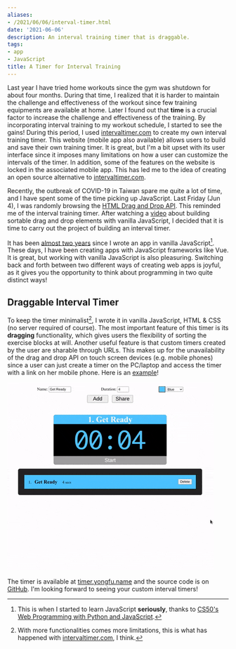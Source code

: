 ```yaml
---
aliases:
- /2021/06/06/interval-timer.html
date: '2021-06-06'
description: An interval training timer that is draggable.
tags:
- app
- JavaScript
title: A Timer for Interval Training
---
```



Last year I have tried home workouts since the gym was shutdown for about four months. During that time, I realized that it is harder to maintain the challenge and effectiveness of the workout since few training equipments are available at home. Later I found out that **time** is a crucial factor to increase the challenge and effectiveness of the training. By incorporating interval training to my workout schedule, I started to see the gains!
During this period, I used [intervaltimer.com][closed] to create my own interval training timer. This website (mobile app also available) allows users to build and save their own training timer. It is great, but I'm a bit upset with its user interface since it imposes many limitations on how a user can customize the intervals of the timer. In addition, some of the features on the website is locked in the associated mobile app. This has led me to the idea of creating an open source alternative to [intervaltimer.com][closed].

Recently, the outbreak of COVID-19 in Taiwan spare me quite a lot of time, and I have spent some of the time picking up JavaScript. Last Friday (Jun 4), I was randomly browsing the [HTML Drag and Drop API](https://developer.mozilla.org/en-US/docs/Web/API/HTML_Drag_and_Drop_API). This reminded me of the interval training timer. After watching a [video](https://www.youtube.com/watch?v=jfYWwQrtzzY) about building sortable drag and drop elements with vanilla JavaScript, I decided that it is time to carry out the project of building an interval timer.

It has been [almost two years](/2019/07/06/svg2png) since I wrote an app in vanilla JavaScript[^js-starter]. These days, I have been creating apps with JavaScript frameworks like Vue. It is great, but working with vanilla JavaScript is also pleasuring. Switching back and forth between two different ways of creating web apps is joyful, as it gives you the opportunity to think about programming in two quite distinct ways!


## Draggable Interval Timer

To keep the timer minimalist[^minimal], I wrote it in vanilla JavaScript, HTML & CSS (no server required of course). The most important feature of this timer is its **dragging** functionality, which gives users the flexibility of sorting the exercise blocks at will. Another useful feature is that custom timers created by the user are sharable through URLs. This makes up for the unavailability of the drag and drop API on touch screen devices (e.g. mobile phones) since a user can just create a timer on the PC/laptop and access the timer with a link on her mobile phone. Here is an [example][shareApp]!

![Draggable Interval Timer](https://raw.githubusercontent.com/liao961120/draggableTimer/main/demo/demo.gif)

The timer is available at [timer.yongfu.name](https://timer.yongfu.name) and the source code is on [GitHub](https://github.com/liao961120/draggableTimer). I'm looking forward to seeing your custom interval timers!



[^js-starter]: This is when I started to learn JavaScript **seriously**, thanks to [CS50's Web Programming with Python and JavaScript](https://cs50.harvard.edu/web/2018/).
[^minimal]: With more functionalities comes more limitations, this is what has happened with [intervaltimer.com][closed], I think.

[closed]: https://intervaltimer.com

[shareApp]: https://timer.yongfu.name/?data=_LSB__LB_%22name%22_CL_%22Get%20Ready%22_CM_%22time%22_CL_%225%22_CM_%22color%22_CL_%22_PD_38cdff%22_RB__CM__LB_%22name%22_CL_%22Sit%20up%22_CM_%22time%22_CL_%2245%22_CM_%22color%22_CL_%22_PD_ff0000%22_RB__CM__LB_%22name%22_CL_%22Rest%22_CM_%22time%22_CL_%2215%22_CM_%22color%22_CL_%22_PD_00d423%22_RB__CM__LB_%22name%22_CL_%22Push%20up%22_CM_%22time%22_CL_%2245%22_CM_%22color%22_CL_%22_PD_F76B00%22_RB__CM__LB_%22name%22_CL_%22Rest%22_CM_%22time%22_CL_%2215%22_CM_%22color%22_CL_%22_PD_00d423%22_RB__CM__LB_%22name%22_CL_%22Sit%20up%22_CM_%22time%22_CL_%2245%22_CM_%22color%22_CL_%22_PD_ff0000%22_RB__CM__LB_%22name%22_CL_%22Rest%22_CM_%22time%22_CL_%2215%22_CM_%22color%22_CL_%22_PD_00d423%22_RB__CM__LB_%22name%22_CL_%22Push%20up%22_CM_%22time%22_CL_%2245%22_CM_%22color%22_CL_%22_PD_F76B00%22_RB__CM__LB_%22name%22_CL_%22Rest%22_CM_%22time%22_CL_%2215%22_CM_%22color%22_CL_%22_PD_00d423%22_RB__CM__LB_%22name%22_CL_%22Sit%20up%22_CM_%22time%22_CL_%2245%22_CM_%22color%22_CL_%22_PD_ff0000%22_RB__RSB_

